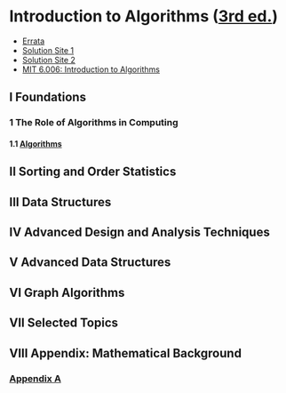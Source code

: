 # Introduction to Algorithms ([3rd ed.](https://www.amazon.com/Introduction-Algorithms-3rd-MIT-Press/dp/0262033844/ref=sr_1_1?crid=2CIUVZ6HO670R&keywords=introduction+to+algorithms&qid=1644228924&s=books&sprefix=introducti%2Cstripbooks%2C343&sr=1-1))
- [Errata](https://www.cs.dartmouth.edu/~thc/clrs-bugs/bugs-3e.php)
- [Solution Site 1](https://sites.math.rutgers.edu/~ajl213/CLRS/CLRS.html)
- [Solution Site 2](https://walkccc.me/CLRS/)
- [MIT 6.006: Introduction to Algorithms](https://ocw.mit.edu/courses/electrical-engineering-and-computer-science/6-006-introduction-to-algorithms-spring-2020/index.htm)



## I Foundations
### 1 The Role of Algorithms in Computing
#### 1.1 [Algorithms](./ch01/ch01-01.md)

## II Sorting and Order Statistics

## III Data Structures

## IV Advanced Design and Analysis Techniques

## V Advanced Data Structures

## VI Graph Algorithms

## VII Selected Topics


## VIII Appendix: Mathematical Background
### [Appendix A](./app/a/ch-a-01.md)

